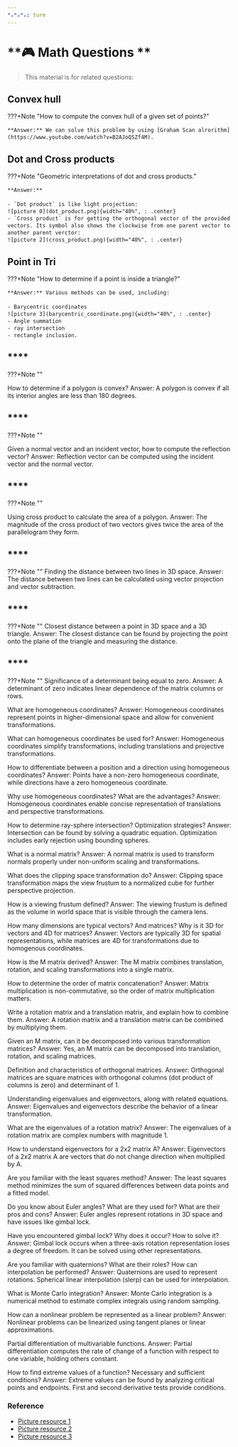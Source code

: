 ```yaml
---
ᴴₒᴴₒᴴₒ: ture
---
```


# **🎮 Math Questions **

> This material is for related questions:

## **Convex hull**

???+Note "How to compute the convex hull of a given set of points?"

    **Answer:** We can solve this problem by using [Graham Scan alrorithm](https://www.youtube.com/watch?v=B2AJoQSZf4M).

## **Dot and Cross products**

???+Note "Geometric interpretations of dot and cross products."
    
    **Answer:** 

    - `Dot product` is like light projection:
    ![picture 0](dot_product.png){width="40%", : .center}   
    - `Cross product` is for getting the orthogonal vector of the provided vectors. Its symbol also shows the clockwise from one parent vector to another parent verctor:
    ![picture 2](cross_product.png){width="40%", : .center} 


## **Point in Tri**

???+Note "How to determine if a point is inside a triangle?"

    **Answer:** Various methods can be used, including:
    
    - Barycentric coordinates
    ![picture 3](barycentric_coordinate.png){width="40%", : .center}  
    - Angle summation
    - ray intersection
    - rectangle inclusion.


## ****

???+Note ""

How to determine if a polygon is convex?
Answer: A polygon is convex if all its interior angles are less than 180 degrees.


## ****

???+Note ""

Given a normal vector and an incident vector, how to compute the reflection vector?
Answer: Reflection vector can be computed using the incident vector and the normal vector.


## ****

???+Note ""

Using cross product to calculate the area of a polygon.
Answer: The magnitude of the cross product of two vectors gives twice the area of the parallelogram they form.


## ****

???+Note ""
Finding the distance between two lines in 3D space.
Answer: The distance between two lines can be calculated using vector projection and vector subtraction.


## ****

???+Note ""
Closest distance between a point in 3D space and a 3D triangle.
Answer: The closest distance can be found by projecting the point onto the plane of the triangle and measuring the distance.


## ****

???+Note ""
Significance of a determinant being equal to zero.
Answer: A determinant of zero indicates linear dependence of the matrix columns or rows.

What are homogeneous coordinates?
Answer: Homogeneous coordinates represent points in higher-dimensional space and allow for convenient transformations.

What can homogeneous coordinates be used for?
Answer: Homogeneous coordinates simplify transformations, including translations and projective transformations.

How to differentiate between a position and a direction using homogeneous coordinates?
Answer: Points have a non-zero homogeneous coordinate, while directions have a zero homogeneous coordinate.

Why use homogeneous coordinates? What are the advantages?
Answer: Homogeneous coordinates enable concise representation of translations and perspective transformations.

How to determine ray-sphere intersection? Optimization strategies?
Answer: Intersection can be found by solving a quadratic equation. Optimization includes early rejection using bounding spheres.

What is a normal matrix?
Answer: A normal matrix is used to transform normals properly under non-uniform scaling and transformations.

What does the clipping space transformation do?
Answer: Clipping space transformation maps the view frustum to a normalized cube for further perspective projection.

How is a viewing frustum defined?
Answer: The viewing frustum is defined as the volume in world space that is visible through the camera lens.

How many dimensions are typical vectors? And matrices? Why is it 3D for vectors and 4D for matrices?
Answer: Vectors are typically 3D for spatial representations, while matrices are 4D for transformations due to homogenous coordinates.

How is the M matrix derived?
Answer: The M matrix combines translation, rotation, and scaling transformations into a single matrix.

How to determine the order of matrix concatenation?
Answer: Matrix multiplication is non-commutative, so the order of matrix multiplication matters.

Write a rotation matrix and a translation matrix, and explain how to combine them.
Answer: A rotation matrix and a translation matrix can be combined by multiplying them.

Given an M matrix, can it be decomposed into various transformation matrices?
Answer: Yes, an M matrix can be decomposed into translation, rotation, and scaling matrices.

Definition and characteristics of orthogonal matrices.
Answer: Orthogonal matrices are square matrices with orthogonal columns (dot product of columns is zero) and determinant of 1.

Understanding eigenvalues and eigenvectors, along with related equations.
Answer: Eigenvalues and eigenvectors describe the behavior of a linear transformation.

What are the eigenvalues of a rotation matrix?
Answer: The eigenvalues of a rotation matrix are complex numbers with magnitude 1.

How to understand eigenvectors for a 2x2 matrix A?
Answer: Eigenvectors of a 2x2 matrix A are vectors that do not change direction when multiplied by A.

Are you familiar with the least squares method?
Answer: The least squares method minimizes the sum of squared differences between data points and a fitted model.

Do you know about Euler angles? What are they used for? What are their pros and cons?
Answer: Euler angles represent rotations in 3D space and have issues like gimbal lock.

Have you encountered gimbal lock? Why does it occur? How to solve it?
Answer: Gimbal lock occurs when a three-axis rotation representation loses a degree of freedom. It can be solved using other representations.

Are you familiar with quaternions? What are their roles? How can interpolation be performed?
Answer: Quaternions are used to represent rotations. Spherical linear interpolation (slerp) can be used for interpolation.

What is Monte Carlo integration?
Answer: Monte Carlo integration is a numerical method to estimate complex integrals using random sampling.

How can a nonlinear problem be represented as a linear problem?
Answer: Nonlinear problems can be linearized using tangent planes or linear approximations.

Partial differentiation of multivariable functions.
Answer: Partial differentiation computes the rate of change of a function with respect to one variable, holding others constant.

How to find extreme values of a function? Necessary and sufficient conditions?
Answer: Extreme values can be found by analyzing critical points and endpoints. First and second derivative tests provide conditions.

### **Reference**

- [Picture resource 1](https://cdn.kastatic.org/ka-perseus-images/62a0493b8bb7f29f2655190b718be3d029e6750e.png)
- [Picture resource 2](https://mathinsight.org/media/image/image/dot_product_projection.png)
- [Picture resource 3](https://media.cheggcdn.com/media/0fd/0fd5663e-13c8-4c34-accf-ba8b4787ca90/php94XjUH)